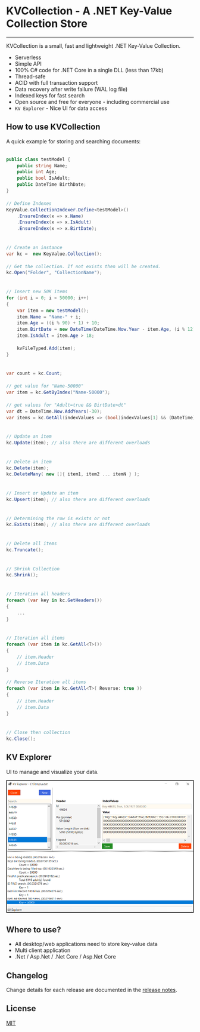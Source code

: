 # KVCollection - A .NET Key-Value Collection Store


---

KVCollection is a small, fast and lightweight .NET Key-Value Collection. 

- Serverless
- Simple API
- 100% C# code for .NET Core in a single DLL (less than 17kb)
- Thread-safe
- ACID with full transaction support
- Data recovery after write failure (WAL log file)
- Indexed keys for fast search
- Open source and free for everyone - including commercial use
- `KV Explorer` - Nice UI for data access

## How to use KVCollection

A quick example for storing and searching documents:

```C#

public class testModel {
    public string Name;
    public int Age;
    public bool IsAdult;
    public DateTime BirthDate;
}

// Define Indexes
KeyValue.CollectionIndexer.Define<testModel>()
    .EnsureIndex(x => x.Name)
    .EnsureIndex(x => x.IsAdult)
    .EnsureIndex(x => x.BirtDate);


// Create an instance
var kc =  new KeyValue.Collection();

// Get the collection. If not exists then will be created.
kc.Open("Folder", "CollectionName");


// Insert new 50K items
for (int i = 0; i < 50000; i++)
{
    var item = new testModel();
    item.Name = "Name-" + i;
    item.Age = ((i % 90) + 1) + 10;
    item.BirtDate = new DateTime(DateTime.Now.Year - item.Age, (i % 12) + 1, 1);
    item.IsAdult = item.Age > 18;

    kvFileTyped.Add(item);
}

    
var count = kc.Count;

// get value for "Name-50000"
var item = kc.GetByIndex("Name-50000");

// get values for "Adult=true && BirtDate>dt"
var dt = DateTime.Now.AddYears(-30);
var items = kc.GetAll(indexValues => (bool)indexValues[1] && (DateTime)indexValues[2] > dt)


// Update an item
kc.Update(item); // also there are different overloads


// Delete an item
kc.Delete(item);
kc.DeleteMany( new []{ item1, item2 ... itemN } );


// Insert or Update an item
kc.Upsert(item); // also there are different overloads


// Determining the row is exists or not
kc.Exists(item); // also there are different overloads


// Delete all items
kc.Truncate();


// Shrink Collection
kc.Shrink();


// Iteration all headers
foreach (var key in kc.GetHeaders())
{
    ...
}


// Iteration all items
foreach (var item in kc.GetAll<T>())
{
    // item.Header
    // item.Data
}

// Reverse Iteration all items
foreach (var item in kc.GetAll<T>( Reverse: true ))
{
    // item.Header
    // item.Data
}
    

// Close then collection
kc.Close();
```

## KV Explorer

UI to manage and visualize your data.

![Kv Explorer](UI.png)

## Where to use?

- All desktop/web applications need to store key-value data
- Multi client application
- .Net / Asp.Net / .Net Core / Asp.Net Core


## Changelog

Change details for each release are documented in the [release notes](https://github.com/Rubic-Solutions/KVCollection/releases).


## License

[MIT](http://opensource.org/licenses/MIT)
